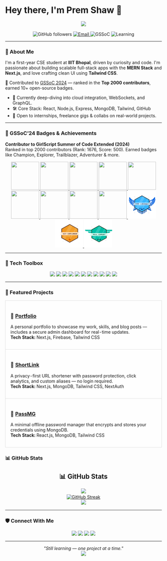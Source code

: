 # Hey there, I'm Prem Shaw 👋

<p align="center">
  <img src="https://readme-typing-svg.herokuapp.com?font=Fira+Code&weight=500&size=24&duration=3000&pause=1000&color=F76C6C&center=true&vCenter=true&width=500&lines=Full-Stack+Developer;Open+Source+Enthusiast;Competitive+Programmer;MERN+Stack+%7C+Next.js+%7C+Tailwind+CSS;Learning+by+Building+%F0%9F%9A%80" />
</p>

<p align="center">
  <img src="https://img.shields.io/github/followers/premshaw23?label=GitHub&style=social" alt="GitHub followers" />
  <a href="mailto:shawprem217@gmail.com">
    <img src="https://img.shields.io/badge/Email-D44638?style=flat-square&logo=gmail&logoColor=white" alt="Email" />
  </a>
  <img src="https://img.shields.io/badge/Open%20Source-GSSoC-%23f9d423?style=flat-square&logo=github&logoColor=white" alt="GSSoC" />
  <img src="https://img.shields.io/badge/Learning-Docker%20%7C%20WebSockets%20%7C%20AWS-%2300C7B7?style=flat-square&logo=codewars&logoColor=white" alt="Learning" />
</p>


---

### 💼 About Me

I'm a first-year CSE student at **IIIT Bhopal**, driven by curiosity and code. I'm passionate about building scalable full-stack apps with the **MERN Stack** and **Next.js**, and love crafting clean UI using **Tailwind CSS**.

🚀 Contributed to [GSSoC 2024](https://gssoc.girlscript.tech) — ranked in the **Top 2000 contributors**, earned 10+ open-source badges.

- 🌱 Currently deep-diving into cloud integration, WebSockets, and GraphQL.
- 🛠️ Core Stack: React, Node.js, Express, MongoDB, Tailwind, GitHub
- 🤝 Open to internships, freelance gigs & collabs on real-world projects.

---

### 🏅 GSSoC’24 Badges & Achievements

<b>Contributor to GirlScript Summer of Code Extended (2024)</b>  
Ranked in top 2000 contributors (Rank: 1676, Score: 500). Earned badges like Champion, Explorer, Trailblazer, Adventurer & more.


<div align='center' style='display:flex; align-items:center; flex-wrap:wrap; gap:10px;'>
  <a href="https://gssoc.girlscript.tech/leaderboard">
    <img src="https://raw.githubusercontent.com/GSSoC24/Postman-Challenge/main/docs/assets/Postman%20White.png" width="90" height="90"/>
    <img src="https://raw.githubusercontent.com/GSSoC24/Postman-Challenge/main/docs/assets/1.png" width="90" height="90"/>
    <img src="https://raw.githubusercontent.com/GSSoC24/Postman-Challenge/main/docs/assets/2.png" width="90" height="90"/>
    <img src="https://raw.githubusercontent.com/GSSoC24/Postman-Challenge/main/docs/assets/3.png" width="90" height="90"/>
    <img src="https://raw.githubusercontent.com/GSSoC24/Postman-Challenge/main/docs/assets/4.png" width="90" height="90"/>
    <img src="https://raw.githubusercontent.com/GSSoC24/Postman-Challenge/main/docs/assets/5.png" width="90" height="90"/>
    <img src="https://raw.githubusercontent.com/GSSoC24/Postman-Challenge/main/docs/assets/6.png" width="90" height="90"/>
    <img src="https://raw.githubusercontent.com/GSSoC24/Postman-Challenge/main/docs/assets/7.png" width="90" height="90"/>
    <img src="https://raw.githubusercontent.com/GSSoC24/Postman-Challenge/main/docs/assets/8.png" width="90" height="90"/>
    <img src="https://raw.githubusercontent.com/GSSoC24/Contributor/refs/heads/main/assets/Code%20Luminary.png" width="90" height="90"/>
    <img src="https://raw.githubusercontent.com/GSSoC24/Contributor/refs/heads/main/assets/Git%20Explorer.png" width="90" height="90"/>
    <img src="https://raw.githubusercontent.com/GSSoC24/Contributor/refs/heads/main/assets/Pull%20Expert.png" width="90" height="90"/>
  </a>
</div>

---

### 🔧 Tech Toolbox

<p align="center">
  <img src="https://img.shields.io/badge/JavaScript-F7DF1E?logo=JavaScript&logoColor=black&style=flat-square" />
  <img src="https://img.shields.io/badge/Next.js-000000?logo=nextdotjs&logoColor=white&style=flat-square" />
  <img src="https://img.shields.io/badge/React-20232A?logo=react&logoColor=61DAFB&style=flat-square" />
  <img src="https://img.shields.io/badge/Node.js-339933?logo=node.js&logoColor=white&style=flat-square" />
  <img src="https://img.shields.io/badge/Express.js-000000?logo=express&logoColor=white&style=flat-square" />
  <img src="https://img.shields.io/badge/Tailwind_CSS-38B2AC?logo=tailwind-css&logoColor=white&style=flat-square" />
  <img src="https://img.shields.io/badge/MongoDB-47A248?logo=mongodb&logoColor=white&style=flat-square" />
  <img src="https://img.shields.io/badge/Git-F05032?logo=git&logoColor=white&style=flat-square" />
  <img src="https://img.shields.io/badge/React-20232A?logo=react&logoColor=61DAFB&style=flat-square" />
<img src="https://img.shields.io/badge/Firebase-FFCA28?logo=firebase&logoColor=black&style=flat-square" />
  <img src="https://img.shields.io/badge/Vercel-000000?logo=vercel&logoColor=white&style=flat-square" />
</p>

---

### 🚀 Featured Projects

<table align="center" width="100%" cellspacing="0" cellpadding="0">
  <tr>
    <td width="100%" style="border: 1px solid #ddd; border-radius: 10px; padding: 16px; background-color: #fefefe;">
      <h3>🌟 <a href="https://github.com/premshaw23/portfolio">Portfolio</a></h3>
      <p>
        A personal portfolio to showcase my work, skills, and blog posts — includes a secure admin dashboard for real-time updates.<br/>
        <b>Tech Stack:</b> Next.js, Firebase, Tailwind CSS
      </p>
    </td>
  </tr>
  <tr>
    <td width="100%" style="border: 1px solid #ddd; border-radius: 10px; padding: 16px; background-color: #fefefe;">
      <h3>🌟 <a href="https://github.com/premshaw23/shortlink">ShortLink</a></h3>
      <p>
        A privacy-first URL shortener with password protection, click analytics, and custom aliases — no login required.<br/>
        <b>Tech Stack:</b> Next.js, MongoDB, Tailwind CSS, NextAuth
      </p>
    </td>
  </tr>
  <tr>
    <td width="100%" style="border: 1px solid #ddd; border-radius: 10px; padding: 16px; background-color: #fefefe;">
      <h3>🌟 <a href="https://github.com/premshaw23/passmg">PassMG</a></h3>
      <p>
        A minimal offline password manager that encrypts and stores your credentials using MongoDB.<br/>
        <b>Tech Stack:</b> React.js, MongoDB, Tailwind CSS
      </p>
    </td>
  </tr>
</table>


### 📊 GitHub Stats

<h2 align="center">📊 GitHub Stats</h2>
<p align="center">
 <img src="https://github-readme-stats.vercel.app/api?username=Premshaw23&show_icons=true&theme=radical" /> <br>
 <a href="https://git.io/streak-stats"><img src="https://git-hub-streak-stats.vercel.app?user=Premshaw23&theme=radical&fire=EB5454" alt="GitHub Streak" /></a> <br>
  <img src="https://github-readme-stats.vercel.app/api/top-langs/?username=Premshaw23&layout=compact&theme=github_dark&hide_border=true" />
</p>

---

### 🛡️ Connect With Me

<p align="center">
  <a href="mailto:shawprem217@gmail.com"><img src="https://img.shields.io/badge/Email-D44638?style=for-the-badge&logo=gmail&logoColor=white" /></a>
  <a href="https://linkedin.com/in/premshaw2311"><img src="https://img.shields.io/badge/LinkedIn-0A66C2?style=for-the-badge&logo=linkedin&logoColor=white" /></a>
  <a href="https://portfolio-one-omega-53.vercel.app"><img src="https://img.shields.io/badge/Portfolio-121212?style=for-the-badge&logo=vercel&logoColor=white" /></a>
  <a href="https://leetcode.com/u/premshaw11/"><img src="https://img.shields.io/badge/LeetCode-FFA116?style=for-the-badge&logo=leetcode&logoColor=black" /></a>
</p>

---

<p align="center">
  <i>"Still learning — one project at a time."</i><br/>
  <img src="https://komarev.com/ghpvc/?username=Premshaw23&style=flat-square&color=blue" />
</p>
